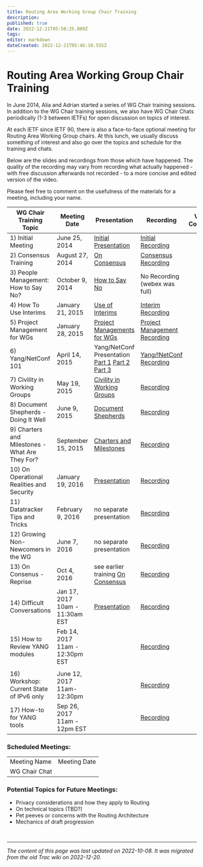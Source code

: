```yaml
---
title: Routing Area Working Group Chair Training
description: 
published: true
date: 2022-12-21T05:50:25.809Z
tags: 
editor: markdown
dateCreated: 2022-12-21T05:46:10.555Z
---
```


# Routing Area Working Group Chair Training 

 In June 2014, Alia and Adrian started a series of WG Chair training sessions. In addition to the WG Chair training sessions, we also have WG Chair Chats periodically (1-3 between IETFs) for open discussion on topics of interest.

At each IETF since IETF 90, there is also a face-to-face optional meeting for Routing Area Working Group chairs. At this lunch, we usually discuss something of interest and also go over the topics and schedule for the training and chats.

Below are the slides and recordings from those which have happened. The quality of the recording may vary from recording what actually happened - with free discussion afterwards not recorded - to a more concise and edited version of the video.

Please feel free to comment on the usefulness of the materials for a meeting, including your name.

| WG Chair Training Topic                           |  Meeting Date                     |  Presentation                                    |  Recording                      |  Viewer Comments   |
|---------------------------------------------------|-----------------------------------|--------------------------------------------------|---------------------------------|--------------------|
|  1) Initial Meeting                               |  June 25, 2014                    |  [Initial Presentation](/rtg/rtgwg_train_1.pdf)  |  [Initial Recording](http://youtu.be/TEDg9GqnAWg)   |                    |
|  2) Consensus Training                            |  August 27, 2014                  | [On Consensus](/rtg/rtgwg_train_2.pdf)           |  [Consensus Recording](http://youtu.be/3pCkhocIr1I)  |                    |
|  3) People Management: How to Say No?             |  October 9, 2014                  | [How to Say No](/rtg/rtgwg_train_3.pdf)          |  No Recording (webex was full)  |                    |
|  4) How To Use Interims                           |  January 21, 2015                 | [Use of Interims](/rtg/rtgwg_train_4.pdf)        | [Interim Recording](http://youtu.be/fEXIO_9GNhA)     |                    |
|  5) Project Management for WGs                    |  January 28, 2015                 | [Project Managements for WGs](/rtg/rtgwg_train_5.pdf)   |  [Project Management Recording](http://youtu.be/ctkar5tX25k)   |                    |
|  6) Yang/NetConf 101                              |  April 14, 2015                   |  Yang/NetConf Presentation [Part 1](/rtg/rtgwg_train_6_slides_1to30.pdf)  [Part 2](/rtg/rtgwg_train_6_slides31to55.pdf)  [Part 3](/rtg/rtgwg_train_6_slides56to97.pdf)   |  [Yang/!NetConf Recording](https://ietf.webex.com/ietf/lsr.php?RCID=a26576a1cf1657b0ab3c0183f60daba2)        |                    |
|  7) Civility in Working Groups                    |  May 19, 2015                     | [Civility in Working Groups](/rtg/rtgwg_train_7.pdf)    |                       [Recording](http://youtu.be/CNMxuFy4hE0) |                    |
|  8) Document Shepherds - Doing It Well            |  June 9, 2015                     | [Document Shepherds](/rtg/rtgwg_train_8.pdf)     |  [Recording](http://youtu.be/swURZgH74PE)   |                    |
|  9) Charters and Milestones - What Are They For?  |  September 15, 2015               | [Charters and Milestones](/rtg/rtgwg_train_9.pdf)  |  [Recording](https://youtu.be/z-MVNFvxyVI)                      |                    |
|  10) On Operational Realities and Security        |  January 19, 2016                 |  [Presentation](/rtg/rtgwg_train_10.pdf)         |  [Recording](https://youtu.be/8MJzcIxO1xk)   |                    |
|  11) Datatracker Tips and Tricks                  |  February 9, 2016                 |  no separate presentation                        |  [Recording](https://youtu.be/_4kwRjzx0HU)                      |                    |
|  12) Growing Non-Newcomers in the WG              |  June 7, 2016                     |  no separate presentation                        |  [Recording](https://youtu.be/0TUhoUZsZus)                      |                    |
|  13) On Consenus - Reprise                        |  Oct 4, 2016                      |  see earlier training [On Consensus](/rtg/rtgwg_train_2.pdf)   |  [Recording](https://youtu.be/ecE1Q7Lvj64)                      |                    |
|  14) Difficult Conversations                      |  Jan 17, 2017 10am - 11:30am EST  |  [Presentation](/rtg/rtgwg_train_14.pdf)         |   [Recording](https://youtu.be/1TL4bQYcRxU) |                    |
|  15) How to Review YANG modules      |  Feb 14, 2017 11am - 12:30pm EST  |      |  [Recording](https://youtu.be/02RvTKAxdiY)
|          |  
|  16) Workshop: Current State of IPv6 only         |  June 12, 2017 11am-12:30pm       |                                                  |  [Recording](https://youtu.be/SPp1Q2hMHYU)                      |                    |
|  17) How-to for YANG tools                        |  Sep 26, 2017 11am - 12pm EST     |                                                  |  [Recording](https://youtu.be/6Z64JqfI_5Q)                      |                    |


### Scheduled Meetings:
|            |            |
|------------|------------|
| Meeting Name |	Meeting Date |
| WG Chair Chat |	  |
	

### Potential Topics for Future Meetings:

 -   Privacy considerations and how they apply to Routing
 -   On technical topics (TBD?)
 -   Pet peeves or concerns with the Routing Architecture
 -   Mechanics of draft progression 
 
 &nbsp;
&nbsp;
&nbsp;

---

*The content of this page was last updated on 2022-10-08. It was migrated from the old Trac wiki on 2022-12-20.*